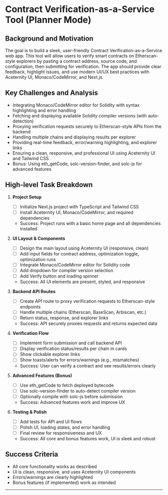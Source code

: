 # Contract Verification-as-a-Service Tool (Planner Mode)

## Background and Motivation
The goal is to build a sleek, user-friendly Contract Verification-as-a-Service web app. This tool will allow users to verify smart contracts on Etherscan-style explorers by pasting a contract address, source code, and configuration, then submitting for verification. The app should provide clear feedback, highlight issues, and use modern UI/UX best practices with Aceternity UI, Monaco/CodeMirror, and Next.js.

## Key Challenges and Analysis
- Integrating Monaco/CodeMirror editor for Solidity with syntax highlighting and error handling
- Fetching and displaying available Solidity compiler versions (with auto-detection)
- Proxying verification requests securely to Etherscan-style APIs from the backend
- Handling multiple chains and displaying results per explorer
- Providing real-time feedback, error/warning highlighting, and explorer links
- Ensuring a clean, responsive, and professional UI using Aceternity UI and Tailwind CSS
- Bonus: Using eth_getCode, solc-version-finder, and solc-js for advanced features

## High-level Task Breakdown
1. **Project Setup**
   - [ ] Initialize Next.js project with TypeScript and Tailwind CSS
   - [ ] Install Aceternity UI, Monaco/CodeMirror, and required dependencies
   - Success: Project runs with a basic home page and all dependencies installed

2. **UI Layout & Components**
   - [ ] Design the main layout using Aceternity UI (responsive, clean)
   - [ ] Add input fields for contract address, optimization toggle, optimization runs
   - [ ] Integrate Monaco/CodeMirror editor for Solidity code
   - [ ] Add dropdown for compiler version selection
   - [ ] Add Verify button and loading spinner
   - Success: All UI elements are present, styled, and responsive

3. **Backend API Routes**
   - [ ] Create API route to proxy verification requests to Etherscan-style endpoints
   - [ ] Handle multiple chains (Etherscan, BaseScan, Arbiscan, etc.)
   - [ ] Return status, response, and explorer links
   - Success: API securely proxies requests and returns expected data

4. **Verification Flow**
   - [ ] Implement form submission and call backend API
   - [ ] Display verification status/results per chain in cards
   - [ ] Show clickable explorer links
   - [ ] Show toasts/alerts for errors/warnings (e.g., mismatches)
   - Success: User can verify a contract and see results/errors clearly

5. **Advanced Features (Bonus)**
   - [ ] Use eth_getCode to fetch deployed bytecode
   - [ ] Use solc-version-finder to auto-detect compiler version
   - [ ] Optionally compile with solc-js before submission
   - Success: Advanced features work and improve UX

6. **Testing & Polish**
   - [ ] Add tests for API and UI flows
   - [ ] Polish UI, loading states, and error handling
   - [ ] Final review for responsiveness and UX
   - Success: All core and bonus features work, UI is sleek and robust

## Success Criteria
- All core functionality works as described
- UI is clean, responsive, and uses Aceternity UI components
- Errors/warnings are clearly highlighted
- Bonus features (if implemented) work as intended

--- 